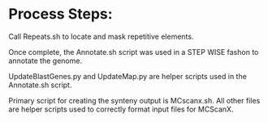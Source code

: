 # Process Steps: #
Call Repeats.sh to locate and mask repetitive elements.

Once complete, the Annotate.sh script was used in a STEP WISE fashon to annotate the genome.

UpdateBlastGenes.py and UpdateMap.py are helper scripts used in the Annotate.sh script. 

Primary script for creating the synteny output is MCscanx.sh. All other files are helper scripts used to correctly format input files for MCScanX. 
